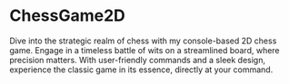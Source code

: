 # ChessGame2D
Dive into the strategic realm of chess with my console-based 2D chess game. Engage in a timeless battle of wits on a streamlined board, where precision matters. With user-friendly commands and a sleek design, experience the classic game in its essence, directly at your command.
